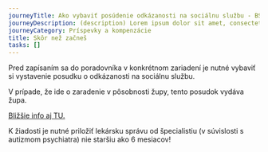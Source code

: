 ```yaml
---
journeyTitle: Ako vybaviť posúdenie odkázanosti na sociálnu službu - BSK
journeyDescription: (description) Lorem ipsum dolor sit amet, consectetur adipiscing elit. Nulla facilisi. Vestibulum euismod sapien non fermentum tincidunt. Donec at orci sed metus consectetur aliquet.
journeyCategory: Príspevky a kompenzácie
title: Skôr než začneš
tasks: []
---
```

Pred zapísaním sa do poradovníka v konkrétnom zariadení je nutné vybaviť
si vystavenie posudku o odkázanosti na sociálnu službu.


V prípade, že ide o zaradenie v pôsobnosti župy, tento posudok vydáva župa.


[Bližšie info aj TU.](https://bratislavskykraj.sk/socialne-veci/otazky-a-odpovede/posudenie-odkazanosti-na-socialnu-sluzbu-a-zabezpecenie-poskytovania-socialnej-sluzby/)


K žiadosti je nutné priložiť lekársku správu od špecialistiu (v súvislosti s autizmom psychiatra) nie staršiu ako 6 mesiacov!
